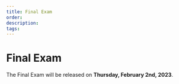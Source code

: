 ```yaml
---
title: Final Exam
order:
description: 
tags: 
---
```


# Final Exam

The Final Exam will be released on **Thursday, February 2nd, 2023**.

<!--
Congratulations on getting this far! You are now ready to take the exam. You can work on your exam until the **1st of December** and can submit your exam whenever you feel ready. Importantly, the 1st of December is a hard cut-off, and we are not granting extensions.

The exam is composed of two parts:

* One **coding project** that involves the Cosmos SDK, Ignite CLI, and CosmJS.
* One **IBC relayer operations** exercise.

## Coding project

An experienced developer can tackle the coding project in 4 hours or less. We have created a repository for you to upload your work on `git.academy.b9lab.com`. You can find your own repository [here](https://git.academy.b9lab.com/ida-p2-final-exam/student-projects). It was forked from [another repository](https://git.academy.b9lab.com/ida-p2-final-exam/exam-code) to which you have read-only access.

The detailed steps you need to follow are described in a dedicated `readme.md` file.

This server runs a Gitlab instance that we manage internally. It runs a CI/CD pipeline that grades your submission as soon as you push it to your repository. You can push as many times as you want and, we hope, see your score increase with every push (more details are in the `readme`).

Please do not modify the [`.gitlab-ci.yml`](https://git.academy.b9lab.com/ida-p2-final-exam/exam-code/-/blob/main/.gitlab-ci.yml) file, as doing so would invalidate your score.

The coding project counts for 90% of your overall exam score. This means that if the grading pipeline yields the line `FS_SCORE:100%`, then congratulations, you already have reached 90% for the overall exam.

## IBC operations

An experienced developer can tackle the IBC operations exercise in 2 hours or less.

This part of the exam counts for 10% of your overall exam score. Unlike the coding project, there are no partial scores. That means you either achieve the goal or you do not. Therefore, in terms of impact on your overall exam score, it either adds 0% or it adds 10%.

You should have received an email that provides two pieces of information that are **unique to you**:

1. The recipient address.
2. The origin denomination.

Head [here](https://git.academy.b9lab.com/ida-p2-final-exam/exam-ibc-operation/-/blob/main/exercise-description.md) for the complete exercise description. Take note of the parts where it mentions the identifiers that are unique to you.

We have a service that runs on a schedule and checks if you completed the expected transfer. After you have completed this part, give or take a few hours, you should receive an email confirming that our server successfully detected the transfer you made.

<HighlightBox type="tip">

Sometimes, the testnet faucet hits its daily cap. Just to be on the safe side, you can ask for your testnet ATOMs ahead of time. See [here](https://git.academy.b9lab.com/ida-p2-final-exam/exam-ibc-operation/-/blob/main/exercise-description.md).

</HighlightBox>

## Overall exam score

To calculate your overall exam score, we combine:

1. Your score from the coding project, with a weight of `0.9`.
2. Your score from the IBC operations, with a weight of `0.1`.

If your overall score is 80% or higher, then congratulations, you have passed.

## Email schedule

There are a number of emails that you have received, will receive, or could receive with regards to the exam:

1. The _exam is open_ email, which:
   1. Invites you to our Gitlab server.
   2. Mentions the two pieces of information that are unique to you, for the IBC operations part.
2. An email that congratulates you on passing the IBC operations part of the exam, as and when our server detects your correct transfer.
3. A deadline reminder email one week before the deadline.
4. A _pass_ or _fail_ email, that you will receive after the deadline.

Good luck!

-->